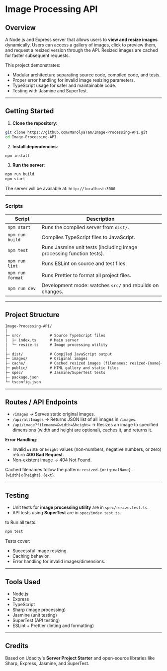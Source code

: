# Image Processing API

## Overview

A Node.js and Express server that allows users to **view and resize images** dynamically. Users can access a gallery of images, click to preview them, and request a resized version through the API. Resized images are cached for faster subsequent requests.

This project demonstrates:

* Modular architecture separating source code, compiled code, and tests.
* Proper error handling for invalid image resizing parameters.
* TypeScript usage for safer and maintainable code.
* Testing with Jasmine and SuperTest.

---

## Getting Started

1. **Clone the repository**:

```bash
git clone https://github.com/ManolyaTam/Image-Processing-API.git
cd Image-Processing-API
```

2. **Install dependencies**:

```bash
npm install
```

3. **Run the server**:

```bash
npm run build
npm start
```

The server will be available at: `http://localhost:3000`

---

### Scripts

| Script           | Description                                                          |
| ---------------- | -------------------------------------------------------------------- |
| `npm start`      | Runs the compiled server from `dist/`.                               |
| `npm run build`  | Compiles TypeScript files to JavaScript.                             |
| `npm test`       | Runs Jasmine unit tests (including image processing function tests). |
| `npm run lint`   | Runs ESLint on source and test files.                                |
| `npm run format` | Runs Prettier to format all project files.                           |
| `npm run dev`    | Development mode: watches `src/` and rebuilds on changes.            |

---

## Project Structure

```md
Image-Processing-API/
│
├─ src/             # Source TypeScript files
│  ├─ index.ts      # Main server
│  └─ resize.ts     # Image processing utility
│
├─ dist/            # Compiled JavaScript output
├─ images/          # Original images
├─ cache/           # Cached resized images (filenames: resized-{name}-{width}x{height}.ext)
├─ public/          # HTML gallery and static files
├─ spec/            # Jasmine/SuperTest tests
├─ package.json
└─ tsconfig.json
```

---

## Routes / API Endpoints

* `/images` → Serves static original images.
* `/api/allImages` → Returns JSON list of all images in `/images`.
* `/api/image?filename=&width=&height=` → Resizes an image to specified dimensions (width and height are optional), caches it, and returns it.

**Error Handling**:

* Invalid `width` or `height` values (non-numbers, negative numbers, or zero) return **400 Bad Request**.
* Non-existent image → 404 Not Found.

Cached filenames follow the pattern: `resized-{originalName}-{width}x{height}.{ext}`.

---

## Testing

* Unit tests for **image processing utility** are in `spec/resize.test.ts`.
* API tests using **SuperTest** are in `spec/index.test.ts`.

to Run all tests:

```bash
npm test
```

Tests cover:

* Successful image resizing.
* Caching behavior.
* Error handling for invalid images/dimensions.

---

## Tools Used

* Node.js
* Express
* TypeScript
* Sharp (image processing)
* Jasmine (unit testing)
* SuperTest (API testing)
* ESLint + Prettier (linting and formatting)

---

## Credits

Based on Udacity's **Server Project Starter** and open-source libraries like Sharp, Express, Jasmine, and SuperTest.

